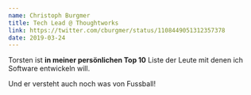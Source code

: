 ```yaml
---
name: Christoph Burgmer
title: Tech Lead @ Thoughtworks
link: https://twitter.com/cburgmer/status/1108449051312357378
date: 2019-03-24
---
```

Torsten ist **in meiner persönlichen Top 10** Liste der Leute mit denen ich Software entwickeln will. 

Und er versteht auch noch was von Fussball!